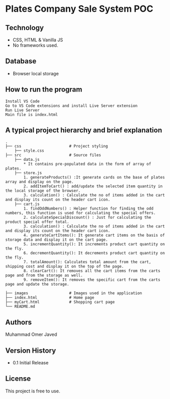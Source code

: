 # Plates Company Sale System POC

## Technology
 
* CSS, HTML & Vanilla JS
* No frameworks used.

## Database
* Browser local storage

## How to run the program

```
Install VS Code
Go to VS Code extensions and install Live Server extension
Run Live Server
Main file is index.html
```

## A typical project hierarchy and brief explanation

    .
    ├── css                     # Project styling
        ├── style.css
    ├── src                     # Source files
        ├── data.js
            * It contains pre-populated data in the form of array of plates.
        ├── store.js
            1. generateProducts() :It generate cards on the base of plates array and display on the page.
            2. addItemToCart() : add/update the selected item quantity in the local storage of the browser.
            3. calculation() : Calculate the no of items added in the cart and display its count on the header cart icon.
        ├── cart.js
            1. findOddNumbers() : Helper function for finding the odd numbers, this function is used for calculating the special offers.
            2. calculateSpecialDiscount() : Just for calculating the product special offer total.
            3. calculation() : Calculate the no of items added in the cart and display its count on the header cart icon.
            4. generateCartItems(): It generate cart items on the basis of storage data and display it on the cart page.
            5. incrementQuantity(): It increments product cart quantity on the fly.
            6. decrementQuantity(): It decrements product cart quantity on the fly.
            7. totalAmount(): Calculates total amount from the cart, shipping cost and display it on the top of the page.
            8. clearCart(): It removes all the cart items from the carts page and from the storage as well.
            9. removeItem(): It removes the specific cart from the carts page and update the storage.

    ├── images                  # Images used in the application
    ├── index.html              # Home page
    ├── myCart.html             # Shopping cart page
    └── README.md


## Authors

Muhammad Omer Javed

## Version History

* 0.1 Initial Release

## License

This project is free to use.